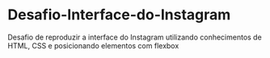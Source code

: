 # Desafio-Interface-do-Instagram
Desafio de reproduzir a interface do Instagram utilizando conhecimentos de HTML, CSS e posicionando elementos com flexbox
